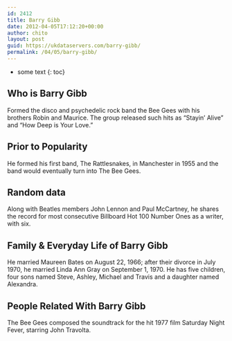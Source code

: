 ```yaml
---
id: 2412
title: Barry Gibb
date: 2012-04-05T17:12:20+00:00
author: chito
layout: post
guid: https://ukdataservers.com/barry-gibb/
permalink: /04/05/barry-gibb/
---
```


* some text
{: toc}


## Who is  Barry Gibb
                  
                  
                  
Formed the disco and psychedelic rock band the Bee Gees with his brothers Robin and Maurice. The group released such hits as &#8220;Stayin&#8217; Alive&#8221; and &#8220;How Deep is Your Love.&#8221;
                  
                
                
                
## Prior to Popularity 
                  
                  
                  
He formed his first band, The Rattlesnakes, in Manchester in 1955 and the band would eventually turn into The Bee Gees.
                  
                
                
                
## Random data 
                  
                  
                  
Along with Beatles members John Lennon and Paul McCartney, he shares the record for most consecutive Billboard Hot 100 Number Ones as a writer, with six.
                  
                
                
                
## Family & Everyday Life of Barry Gibb
                  
                  
                  
He married Maureen Bates on August 22, 1966; after their divorce in July 1970, he married Linda Ann Gray on September 1, 1970. He has five children, four sons named Steve, Ashley, Michael and Travis and a daughter named Alexandra.
                  
                
                
                
## People Related With  Barry Gibb
                  
                  
                  
The Bee Gees composed the soundtrack for the hit 1977 film Saturday Night Fever, starring John Travolta.
                  
                
              
            
          
          
          
    
    
  
